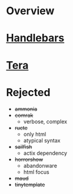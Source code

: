 # Overview


# [Handlebars](https://docs.rs/handlebars/latest/handlebars/)

# [Tera](https://docs.rs/tera/latest/tera/)


# Rejected
- ~~ammonia~~
- ~~comrak~~
    - verbose, complex
- ~~ructe~~
    - only html
    - atypical syntax
- ~~sailfish~~
    - actix dependency
- ~~horrorshow~~
    - abandonware
    - html focus
- ~~maud~~
- ~~tinytemplate~~

